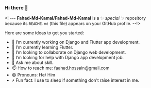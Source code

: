 ### Hi there 👋

<! --- **Fahad-Md-Kamal/Fahad-Md-Kamal** is a ✨ _special_ ✨ repository because its `README.md` (this file) appears on your GitHub profile. --!>

Here are some ideas to get you started:

- 🔭 I’m currently working on Django and Flutter app development.
- 🌱 I’m currently learning Flutter.
- 👯 I’m looking to collaborate on Django web development.
- 🤔 I’m looking for help with Django app development job.
- 💬 Ask me about skill.
- 📫 How to reach me: faahad.hossain@gmail.com
- 😄 Pronouns: He/ Him
- ⚡ Fun fact: I use to sleep if something don't raise interest in me.

